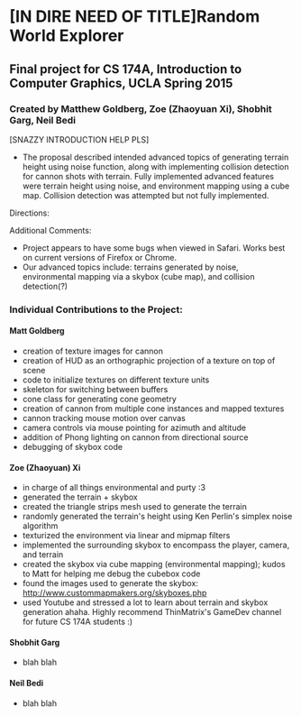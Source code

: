 # [IN DIRE NEED OF TITLE]Random World Explorer

## Final project for CS 174A, Introduction to Computer Graphics, UCLA Spring 2015
### Created by Matthew Goldberg, Zoe (Zhaoyuan Xi), Shobhit Garg, Neil Bedi

[SNAZZY INTRODUCTION HELP PLS]
- The proposal described intended advanced topics of generating terrain height using noise function, along with implementing collision detection for cannon shots with terrain. Fully implemented advanced features were terrain height using noise, and environment mapping using a cube map. Collision detection was attempted but not fully implemented.

Directions:

Additional Comments: 
- Project appears to have some bugs when viewed in Safari. Works best on current versions of Firefox or Chrome.
- Our advanced topics include: terrains generated by noise, environmental mapping via a skybox (cube map), and collision detection(?)

### Individual Contributions to the Project:

#### Matt Goldberg
* creation of texture images for cannon
* creation of HUD as an orthographic projection of a texture on top of scene
* code to initialize textures on different texture units
* skeleton for switching between buffers
* cone class for generating cone geometry
* creation of cannon from multiple cone instances and mapped textures
* cannon tracking mouse motion over canvas
* camera controls via mouse pointing for azimuth and altitude
* addition of Phong lighting on cannon from directional source
* debugging of skybox code

#### Zoe (Zhaoyuan) Xi
* in charge of all things environmental and purty :3
* generated the terrain + skybox
* created the triangle strips mesh used to generate the terrain
* randomly generated the terrain's height using Ken Perlin's simplex noise algorithm
* texturized the environment via linear and mipmap filters
* implemented the surrounding skybox to encompass the player, camera, and terrain
* created the skybox via cube mapping (environmental mapping); kudos to Matt for helping me debug the cubebox code
* found the images used to generate the skybox: http://www.custommapmakers.org/skyboxes.php
* used Youtube and stressed a lot to learn about terrain and skybox generation ahaha. Highly recommend ThinMatrix's GameDev channel for future CS 174A students :) 

#### Shobhit Garg
* blah blah

#### Neil Bedi
* blah blah

